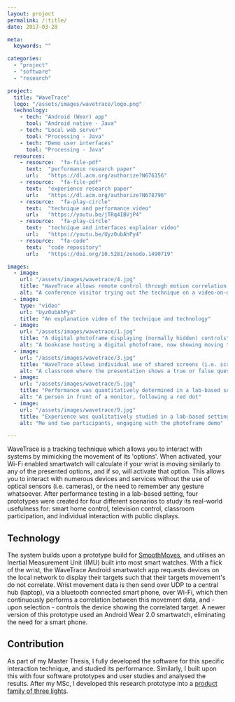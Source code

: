 ```yaml
---
layout: project
permalink: /:title/
date: 2017-03-28

meta:
  keywords: ""

categories:
  - "project"
  - "software"
  - "research"

project:
  title: "WaveTrace"
  logo: "/assets/images/wavetrace/logo.png"
  technology:
    - tech: "Android (Wear) app"
      tool: "Android native - Java"
    - tech: "Local web server"
      tool: "Processing - Java"
    - tech: "Demo user interfaces"
      tool: "Processing - Java"
  resources:
    - resource:  "fa-file-pdf"
      text:  "performance research paper"
      url:   "https://dl.acm.org/authorize?N676156"
    - resource:  "fa-file-pdf"
      text:  "experience research paper"
      url:   "https://dl.acm.org/authorize?N678796"
    - resource:  "fa-play-circle"
      text:  "technique and performance video"
      url:   "https://youtu.be/jTRq4IBVjP4"
    - resource:  "fa-play-circle"
      text:  "technique and interfaces explainer video"
      url:   "https://youtu.be/Uyz0ubAhPy4"
    - resource:  "fa-code"
      text:  "code repository"
      url:   "https://doi.org/10.5281/zenodo.1490719"

images:
  - image:
    url: "/assets/images/wavetrace/4.jpg"
    title: "WaveTrace allows remote control through motion correlation with an interface"
    alt: "A conference visitor trying out the technique on a video-on-demand demo application"
  - image:
    type: "video"
    url: "Uyz0ubAhPy4"
    title: "An explanation video of the technique and technology"
  - image:
    url: "/assets/images/wavetrace/1.jpg"
    title: "A digital photoframe displaying (normally hidden) controls"
    alt: "A bookcase hosting a digital photoframe, now showing moving targets to be controlled"
  - image:
    url: "/assets/images/wavetrace/3.jpg"
    title: "WaveTrace allows individual use of shared screens (i.e. scalable), such as in classrooms"
    alt: "A classroom where the presentation shows a true or false question with moving targets"
  - image:
    url: "/assets/images/wavetrace/5.jpg"
    title: "Performance was quantitatively determined in a lab-based setting"
    alt: "A person in front of a monitor, following a red dot"
  - image:
    url: "/assets/images/wavetrace/9.jpg"
    title: "Experience was qualitatively studied in a lab-based setting"
    alt: "Me and two participants, engaging with the photoframe demo"

---
```


<p>
WaveTrace is a tracking technique which allows you to interact with systems by mimicking the movement of its 'options'. When activated, your Wi-Fi enabled smartwatch will calculate if your wrist is moving similarly to any of the presented options, and if so, will activate that option. This allows you to interact with numerous devices and services without the use of optical sensors (i.e. cameras), or the need to remember any gesture whatsoever. After performance testing in a lab-based setting, four prototypes were created for four different scenarios to study its real-world usefulness for: smart home control, television control, classroom participation, and individual interaction with public displays.
</p>
<h2 class="h2">Technology</h2>
<p>
The system builds upon a prototype build for <u><a href="{{ "/smoothmoves" | prepend: baseurl }}">SmoothMoves</a></u>, and utilises an Inertial Measurement Unit (IMU) built into most smart watches. With a flick of the wrist, the WaveTrace Android smartwatch app requests devices on the local network to display their targets such that their targets movement's do not correlate. Wrist movement data is then send over UDP to a central hub (laptop), via a bluetooth connected smart phone, over Wi-Fi, which then continuously performs a correlation between this movement data, and - upon selection - controls the device showing the correlated target. A newer version of this prototype used an Android Wear 2.0 smartwatch, eliminating the need for a smart phone.
</p>
<h2 class="h2">Contribution</h2>
<p>
As part of my Master Thesis, I fully developed the software for this specific interaction technique, and studied its performance. Similarly, I built upon this with four software prototypes and user studies and analysed the results. After my MSc, I developed this research prototype into a <u><a href="{{ "/motionlights" | prepend: baseurl }}"> product family of three lights</a></u>.
</p>
